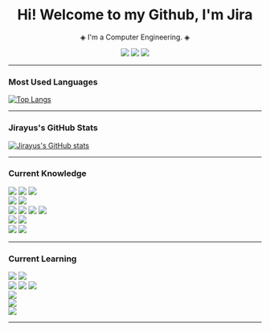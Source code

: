 <h1 align="center">Hi! Welcome to my Github, I'm Jira</h1>
<p align="center"> ◈ I'm a Computer Engineering. ◈</p>

<p align="center">
  <a href="https://github.com/Majimety"><img src="https://img.shields.io/badge/GITHUB-181717?style=for-the-badge&logo=github&logoColor=white"/></a>
  <a href="https://instagram.com/jry_ths"><img src="https://img.shields.io/badge/INSTAGRAM-E4405F?style=for-the-badge&logo=instagram&logoColor=white"/></a>
  <a href="https://www.linkedin.com/in/jirayus-ty-14a9a9293/"><img src="https://img.shields.io/badge/LinkedIn-0A66C2?style=for-the-badge&logo=linkedin&logoColor=white"/></a>
</p>

---

### Most Used Languages
[![Top Langs](https://github-readme-stats.vercel.app/api/top-langs/?username=majimety&layout=compact&theme=radical)](https://github.com/anuraghazra/github-readme-stats)

---

### Jirayus's GitHub Stats
[![Jirayus's GitHub stats](https://github-readme-stats.vercel.app/api?username=Majimety&show_icons=true&theme=radical)](https://github.com/anuraghazra/github-readme-stats)

---

### Current Knowledge

<p align="left">
  <img src="https://img.shields.io/badge/html5-E34F26?style=for-the-badge&logo=html5&logoColor=white"/>
  <img src="https://img.shields.io/badge/css3-1572B6?style=for-the-badge&logo=css3&logoColor=white"/>
  <img src="https://img.shields.io/badge/react-20232A?style=for-the-badge&logo=react&logoColor=61DAFB"/>
  <br>

  <img src="https://img.shields.io/badge/javascript-F7DF1E?style=for-the-badge&logo=javascript&logoColor=black"/>
  <img src="https://img.shields.io/badge/typescript-007ACC?style=for-the-badge&logo=typescript&logoColor=white"/>
  <br>

  <img src="https://img.shields.io/badge/node.js-339933?style=for-the-badge&logo=node.js&logoColor=white"/>
  <img src="https://img.shields.io/badge/express.js-000000?style=for-the-badge&logo=express&logoColor=white"/>
  <img src="https://img.shields.io/badge/python-3776AB?style=for-the-badge&logo=python&logoColor=white"/>
  <img src="https://img.shields.io/badge/node--red-BF0000?style=for-the-badge&logo=nodered&logoColor=white"/>
  <br>

  <img src="https://img.shields.io/badge/influxdb-000000?style=for-the-badge&logo=influxdb&logoColor=white"/>
  <img src="https://img.shields.io/badge/mysql-000000?style=for-the-badge&logo=mysql&logoColor=white"/>
  <br>

  <img src="https://img.shields.io/badge/docker-2496ED?style=for-the-badge&logo=docker&logoColor=white"/>
  <img src="https://img.shields.io/badge/postman-FF6C37?style=for-the-badge&logo=postman&logoColor=white"/>
  <br>
</p>

---
### Current Learning

<p align="left">
  <img src="https://img.shields.io/badge/redux-764ABC?style=for-the-badge&logo=redux&logoColor=white"/>
  <img src="https://img.shields.io/badge/angular-DD0031?style=for-the-badge&logo=angular&logoColor=white"/>
  <br>

  <img src="https://img.shields.io/badge/c%20sharp-239120?style=for-the-badge&logo=c-sharp&logoColor=white"/>
  <img src="https://img.shields.io/badge/c/c++-00599C?style=for-the-badge&logo=c&logoColor=white"/>
  <img src="https://img.shields.io/badge/rust-000000?style=for-the-badge&logo=rust&logoColor=white"/>
  <br>

  <img src="https://img.shields.io/badge/.NET-512BD4?style=for-the-badge&logo=dotnet&logoColor=white"/>
  <br>

  <img src="https://img.shields.io/badge/mongodb-47A248?style=for-the-badge&logo=mongodb&logoColor=white"/>
  <br>

  <img src="https://img.shields.io/badge/kubernetes-326CE5?style=for-the-badge&logo=kubernetes&logoColor=white"/>
  <br>
</p>

---
